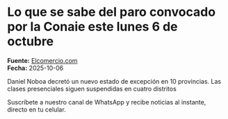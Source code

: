# Lo que se sabe del paro convocado por la Conaie este lunes 6 de octubre

**Fuente:** [Elcomercio.com](https://www.elcomercio.com/actualidad/politica/lo-que-se-sabe-paro-convocado-conaie-lunes-6-de-octubre/)  
**Fecha:** 2025-10-06

Daniel Noboa decretó un nuevo estado de excepción en 10 provincias. Las clases presenciales siguen suspendidas en cuatro distritos

Suscríbete a nuestro canal de WhatsApp y recibe noticias al instante, directo en tu celular.
